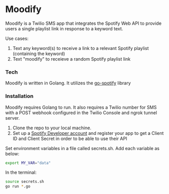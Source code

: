 # Moodify

Moodify is a Twilio SMS app that integrates the Spotify Web API to provide users a single playlist link in response to a keyword text. 

Use cases:
1. Text any keyword(s) to receive a link to a relevant Spotify playlist (containing the keyword)
2. Text "moodify" to receieve a random Spotify playlist link

### Tech

Moodify is written in Golang. It utilizes the [go-spotify](https://github.com/rapito/go-spotify) library

### Installation

Moodify requires Golang to run. It also requires a Twilio number for SMS with a POST webhook configured in the Twilio Console and ngrok tunnel server. 

1. Clone the repo to your local machine. 
2. Set up a [Spotify Developer account](https://developer.spotify.com/dashboard/login) and register your app to get a Client ID and Client Secret in order to be able to use their API

Set environment variables in a file called secrets.sh. Add each variable as below:
```sh
export MY_VAR="data"
```
In the terminal:
```sh
source secrets.sh
go run *.go
```